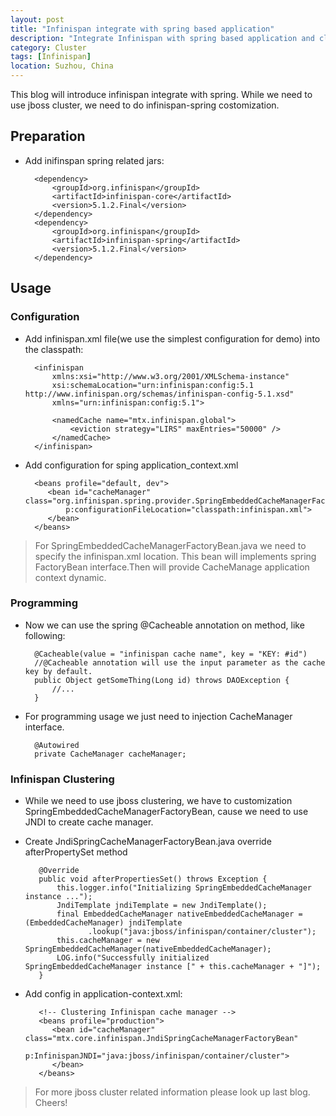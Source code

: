 ```yaml
---
layout: post
title: "Infinispan integrate with spring based application"
description: "Integrate Infinispan with spring based application and cluster customization."
category: Cluster
tags: [Infinispan]
location: Suzhou, China
---
```

This blog will introduce infinispan integrate with spring. While we need to use jboss cluster, we need to do infinispan-spring costomization.

## Preparation

* Add inifinspan spring related jars:

		<dependency>
			<groupId>org.infinispan</groupId>
			<artifactId>infinispan-core</artifactId>
			<version>5.1.2.Final</version>
		</dependency>
		<dependency>
			<groupId>org.infinispan</groupId>
			<artifactId>infinispan-spring</artifactId>
			<version>5.1.2.Final</version>
		</dependency>

## Usage

### Configuration

* Add infinispan.xml file(we use the simplest configuration for demo) into the classpath:

		<infinispan
		    xmlns:xsi="http://www.w3.org/2001/XMLSchema-instance"
		    xsi:schemaLocation="urn:infinispan:config:5.1 http://www.infinispan.org/schemas/infinispan-config-5.1.xsd"
		    xmlns="urn:infinispan:config:5.1">

		    <namedCache name="mtx.infinispan.global">
		        <eviction strategy="LIRS" maxEntries="50000" />
		    </namedCache>
		</infinispan>

* Add configuration for sping application_context.xml

		<beans profile="default, dev">
		   <bean id="cacheManager" class="org.infinispan.spring.provider.SpringEmbeddedCacheManagerFactoryBean"
			   p:configurationFileLocation="classpath:infinispan.xml">
		   </bean>
		</beans>

> For SpringEmbeddedCacheManagerFactoryBean.java we need to specify the infinispan.xml location. This bean will implements spring FactoryBean interface.Then will provide CacheManage application context dynamic.

### Programming

* Now we can use the spring @Cacheable annotation on method, like following:

		@Cacheable(value = "infinispan cache name", key = "KEY: #id")
		//@Cacheable annotation will use the input parameter as the cache key by default.
		public Object getSomeThing(Long id) throws DAOException {
			//...
		}

* For programming usage we just need to injection CacheManager interface.

		@Autowired
		private CacheManager cacheManager;

### Infinispan Clustering

* While we need to use jboss clustering, we have to  customization SpringEmbeddedCacheManagerFactoryBean, cause we need to use JNDI to create cache manager.

* Create JndiSpringCacheManagerFactoryBean.java override afterPropertySet method

		 @Override
		 public void afterPropertiesSet() throws Exception {
		     this.logger.info("Initializing SpringEmbeddedCacheManager instance ...");
		     JndiTemplate jndiTemplate = new JndiTemplate();
		     final EmbeddedCacheManager nativeEmbeddedCacheManager = (EmbeddedCacheManager) jndiTemplate
		            .lookup("java:jboss/infinispan/container/cluster");
		     this.cacheManager = new SpringEmbeddedCacheManager(nativeEmbeddedCacheManager);
	         LOG.info("Successfully initialized SpringEmbeddedCacheManager instance [" + this.cacheManager + "]");
	     }

* Add config in application-context.xml:

		 <!-- Clustering Infinispan cache manager -->
		 <beans profile="production">
		    <bean id="cacheManager" class="mtx.core.infinispan.JndiSpringCacheManagerFactoryBean"
		          p:InfinispanJNDI="java:jboss/infinispan/container/cluster">
		    </bean>
		 </beans>

> For more jboss cluster related information please look up last blog.
> Cheers!
